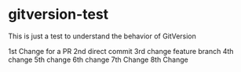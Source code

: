 # gitversion-test
This is just a test to understand the behavior of GitVersion

1st Change for a PR
2nd direct commit
3rd change feature branch
4th change
5th change
6th change
7th Change
8th Change